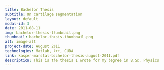 ```yaml
---
title: Bachelor Thesis
subtitle: On cartilage segmentation
layout: default
modal-id: 3
date: 2011-08-11
img: bachelor-thesis-thumbnail.png
thumbnail: bachelor-thesis-thumbnail.png
alt: image-alt
project-date: August 2011
technologies: Matlab, C++, CUDA
link: kasper-marstal-bachelor-thesis-august-2011.pdf
description: This is the thesis I wrote for my degree in B.Sc. Physics. The work was presented at the student session of the IEEE ELMAR 2011 Conference and won the Best Student Paper Award. The thesis presents an algorithm for semi-automatic segmentation of cartilage in magnetic resonance images acquired from knees of patients with clinically verified osteoarthritis. The method is tested on 50 1.5T magnetic resonance images and allows for more accurate analysis of 3D cartilage models in clinical investigations. Results were compared to state-of-the-art techniques and were favored by clinical professionals.
---
```

